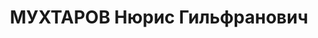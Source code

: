 ---
title: МУХТАРОВ Нюрис Гильфранович
description: 'Род. в 1898, г. Пермь, татарин. Проживал: г. Свердловск. "Заготзерно",
  уполномоченный.

  Арестован 23.07.1937. Приговор: 13.01.1938 – ВМН. Расстрелян 13.01.1938'
---